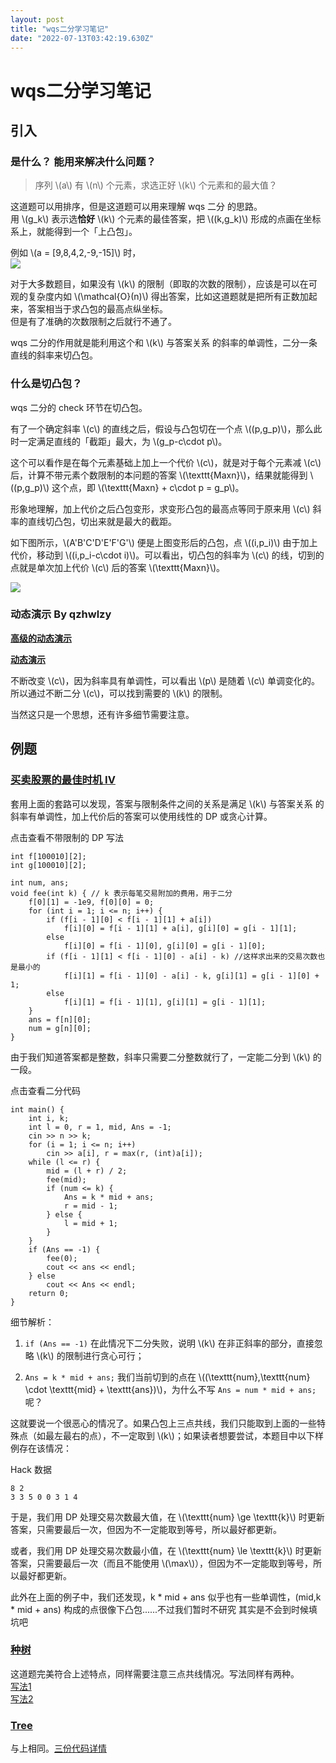 ```yaml
---
layout: post
title: "wqs二分学习笔记"
date: "2022-07-13T03:42:19.630Z"
---
```

wqs二分学习笔记
=========

引入
--

### 是什么？ 能用来解决什么问题？

> 序列 \\(a\\) 有 \\(n\\) 个元素，求选正好 \\(k\\) 个元素和的最大值？

这道题可以用排序，但是这道题可以用来理解 wqs 二分 的思路。  
用 \\(g\_k\\) 表示选**恰好** \\(k\\) 个元素的最佳答案，把 \\((k,g\_k)\\) 形成的点画在坐标系上，就能得到一个「上凸包」。

例如 \\(a = \[9,8,4,2,-9,-15\]\\) 时，  
![](https://img2022.cnblogs.com/blog/2916837/202207/2916837-20220710162306518-1037538654.png)

对于大多数题目，如果没有 \\(k\\) 的限制（即取的次数的限制），应该是可以在可观的复杂度内如 \\(\\mathcal{O}(n)\\) 得出答案，比如这道题就是把所有正数加起来，答案相当于求凸包的最高点纵坐标。  
但是有了准确的次数限制之后就行不通了。

wqs 二分的作用就是能利用这个和 \\(k\\) 与答案关系 的斜率的单调性，二分一条直线的斜率来切凸包。

### 什么是切凸包？

wqs 二分的 check 环节在切凸包。

有了一个确定斜率 \\(c\\) 的直线之后，假设与凸包切在一个点 \\((p,g\_p)\\)，那么此时一定满足直线的「截距」最大，为 \\(g\_p-c\\cdot p\\)。

这个可以看作是在每个元素基础上加上一个代价 \\(c\\)，就是对于每个元素减 \\(c\\) 后，计算不带元素个数限制的本问题的答案 \\(\\texttt{Maxn}\\)，结果就能得到 \\((p,g\_p)\\) 这个点，即 \\(\\texttt{Maxn} + c\\cdot p = g\_p\\)。

形象地理解，加上代价之后凸包变形，求变形凸包的最高点等同于原来用 \\(c\\) 斜率的直线切凸包，切出来就是最大的截距。

如下图所示，\\(A'B'C'D'E'F'G'\\) 便是上图变形后的凸包，点 \\((i,p\_i)\\) 由于加上代价，移动到 \\((i,p\_i-c\\cdot i)\\)。可以看出，切凸包的斜率为 \\(c\\) 的线，切到的点就是单次加上代价 \\(c\\) 后的答案 \\(\\texttt{Maxn}\\)。

![](https://img2022.cnblogs.com/blog/2916837/202207/2916837-20220710165225687-1253503338.png)

### 动态演示 By qzhwlzy

[**高级的动态演示**](https://www.geogebra.org/m/fd8zwppk)

[**动态演示**](https://www.geogebra.org/calculator/zntmeqed)

不断改变 \\(c\\)，因为斜率具有单调性，可以看出 \\(p\\) 是随着 \\(c\\) 单调变化的。所以通过不断二分 \\(c\\)，可以找到需要的 \\(k\\) 的限制。

当然这只是一个思想，还有许多细节需要注意。

例题
--

### [买卖股票的最佳时机 IV](https://leetcode.cn/problems/best-time-to-buy-and-sell-stock-iv/)

套用上面的套路可以发现，答案与限制条件之间的关系是满足 \\(k\\) 与答案关系 的斜率有单调性，加上代价后的答案可以使用线性的 DP 或贪心计算。

点击查看不带限制的 DP 写法

    int f[100010][2];
    int g[100010][2];
    
    int num, ans;
    void fee(int k) { // k 表示每笔交易附加的费用，用于二分
    	f[0][1] = -1e9, f[0][0] = 0;
    	for (int i = 1; i <= n; i++) {
    		if (f[i - 1][0] < f[i - 1][1] + a[i])
    			f[i][0] = f[i - 1][1] + a[i], g[i][0] = g[i - 1][1];
    		else
    			f[i][0] = f[i - 1][0], g[i][0] = g[i - 1][0];
    		if (f[i - 1][1] < f[i - 1][0] - a[i] - k) //这样求出来的交易次数也是最小的
    			f[i][1] = f[i - 1][0] - a[i] - k, g[i][1] = g[i - 1][0] + 1;
    		else
    			f[i][1] = f[i - 1][1], g[i][1] = g[i - 1][1];
    	}
    	ans = f[n][0];
    	num = g[n][0];
    }

由于我们知道答案都是整数，斜率只需要二分整数就行了，一定能二分到 \\(k\\) 的一段。

点击查看二分代码

    int main() {
    	int i, k;
    	int l = 0, r = 1, mid, Ans = -1;
    	cin >> n >> k;
    	for (i = 1; i <= n; i++)
    		cin >> a[i], r = max(r, (int)a[i]);
    	while (l <= r) {
    		mid = (l + r) / 2;
    		fee(mid);
    		if (num <= k) {
    			Ans = k * mid + ans;
    			r = mid - 1;
    		} else {
    			l = mid + 1;
    		}
    	}
    	if (Ans == -1) {
    		fee(0);
    		cout << ans << endl;
    	} else
    		cout << Ans << endl;
    	return 0;
    }

细节解析：

1.  `if (Ans == -1)` 在此情况下二分失败，说明 \\(k\\) 在非正斜率的部分，直接忽略 \\(k\\) 的限制进行贪心可行；
    
2.  `Ans = k * mid + ans;` 我们当前切到的点在 \\((\\texttt{num},\\texttt{num} \\cdot \\texttt{mid} + \\texttt{ans})\\)，为什么不写 `Ans = num * mid + ans;` 呢？
    

这就要说一个很恶心的情况了。如果凸包上三点共线，我们只能取到上面的一些特殊点（如最左最右的点），不一定取到 \\(k\\)；如果读者想要尝试，本题目中以下样例存在该情况：

Hack 数据

    8 2
    3 3 5 0 0 3 1 4

于是，我们用 DP 处理交易次数最大值，在 \\(\\texttt{num} \\ge \\texttt{k}\\) 时更新答案，只需要最后一次，但因为不一定能取到等号，所以最好都更新。

或者，我们用 DP 处理交易次数最小值，在 \\(\\texttt{num} \\le \\texttt{k}\\) 时更新答案，只需要最后一次（而且不能使用 \\(\\max\\)），但因为不一定能取到等号，所以最好都更新。

此外在上面的例子中，我们还发现，k \* mid + ans 似乎也有一些单调性，(mid,k \* mid + ans) 构成的点很像下凸包......不过我们暂时不研究 其实是不会到时候填坑吧

### [种树](https://www.luogu.com.cn/problem/P1484)

这道题完美符合上述特点，同样需要注意三点共线情况。写法同样有两种。  
[写法1](https://www.luogu.com.cn/record/79125048)  
[写法2](https://www.luogu.com.cn/record/79124954)

### [Tree](https://www.luogu.com.cn/problem/P2619)

与上相同。[三份代码详情](https://www.luogu.com.cn/record/list?pid=P2619&user=rsjw&page=1)